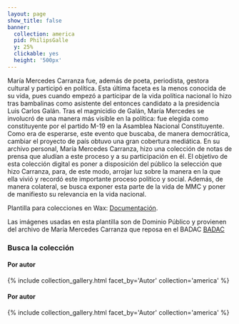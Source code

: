 ```yaml
---
layout: page
show_title: false
banner:
  collection: america
  pid: PhilipsGalle
  y: 25%
  clickable: yes
  height: '500px'
---
```


María Mercedes Carranza fue, además de poeta, periodista, gestora cultural y participó en política. Esta última faceta es la menos conocida de su vida, pues cuando empezó a participar de la vida política nacional lo hizo tras bambalinas como asistente del entonces candidato a la presidencia Luis Carlos Galán. Tras el magnicidio de Galán, María Mercedes se involucró de una manera más visible en la política: fue elegida como constituyente por el partido M-19 en la Asamblea Nacional Constituyente. Como era de esperarse, este evento que buscaba, de manera democrática, cambiar el proyecto de país obtuvo una gran cobertura mediática. En su archivo personal, María Mercedes Carranza, hizo una colección de notas de prensa que aludían a este proceso y a su participación en él. El objetivo de esta colección digital es poner a disposición del público la selección que hizo Carranza, para, de este modo, arrojar luz sobre la manera en la que ella vivió y recordó este importante proceso político y social. Además, de manera colateral, se busca exponer esta parte de la vida de MMC y poner de manifiesto su relevancia en la vida nacional. 


Plantilla para colecciones en Wax: [Documentación](https://minicomp.github.io/wiki/#/wax/).

Las imágenes usadas en esta plantilla son de Dominio Público y provienen del archivo de María Mercedes Carranza que reposa en el BADAC [BADAC](https://badac.uniandes.edu.co/coleccion/fondo-maria-mercedes-carranza/)

### Busca la colección

#### Por autor
{% include collection_gallery.html facet_by='Autor' collection='america' %}

#### Por autor
{% include collection_gallery.html facet_by='Autor' collection='america' %}
